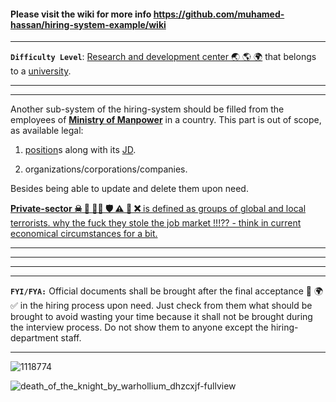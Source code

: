 #### Please visit the wiki for more info https://github.com/muhamed-hassan/hiring-system-example/wiki

***

**`Difficulty Level`**: [Research and development center 🌏 🌎 🌍](https://en.wikipedia.org/wiki/Research_and_development) that belongs to a [university](https://en.wikipedia.org/wiki/University).

***
***

Another sub-system of the hiring-system should be filled from the employees of [**Ministry of Manpower**](https://www.youtube.com/watch?v=8JW1n_9FnP8) in a country. This part is out of scope, as available legal:

1. [position](https://en.wikipedia.org/wiki/Work_(human_activity))s along with its [JD](https://en.wikipedia.org/wiki/Job_description). 

2. organizations/corporations/companies. 

Besides being able to update and delete them upon need.

[**Private-sector ☠ 💩 🏳️‍🌈 🛡 ⚠ 🚫 ❌** is defined as groups of global and local terrorists. why the fuck they stole the job market !!!?? - think in current economical circumstances for a bit.](https://www.youtube.com/watch?v=Q6VyoTIzHqw) 

***
***
***
***

**`FYI/FYA:`** Official documents shall be brought after the final acceptance 🎉 🌍 ✅ in the hiring process upon need. Just check from them what should be brought to avoid wasting your time because it shall not be brought during the interview process. Do not show them to anyone except the hiring-department staff.

***

![1118774](https://github.com/muhamed-hassan/hiring-system-example/assets/17825804/5b766180-86d9-4c6b-9aff-594e03894c3f)

![death_of_the_knight_by_warhollium_dhzcxjf-fullview](https://github.com/user-attachments/assets/7ac734ff-85d5-4efb-b641-e871334aa4a9)
